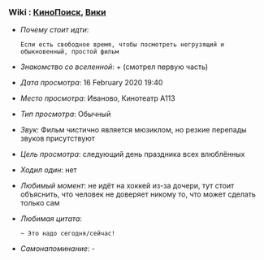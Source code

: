 ### Wiki : [КиноПоиск](https://www.kinopoisk.ru/film/1227963/), [Вики](https://ru.wikipedia.org/wiki/%D0%9B%D1%91%D0%B4_2)

- _Почему стоит идти_:

  ```
  Если есть свободное время, чтобы посмотреть негрузящий и обыкновенный, простой фильм
  ```

- _Знакомство со вселенной_: + (смотрел первую часть)
- _Дата просмотра_: 16 February 2020 19:40
- _Место просмотра_: Иваново, Кинотеатр A113
- _Тип просмотра_: Обычный
- _Звук_: Фильм чистично является мюзиклом, но резкие перепады звуков присутствуют

- _Цель просмотра_: следующий день праздника всех влюблённых
- _Ходил один_: нет
- _Любимый момент_: не идёт на хоккей из-за дочери, тут стоит объяснить, что человек не доверяет никому то, что может сделать только сам
- _Любимая цитата_:

  ```
  ~ Это надо сегодня/сейчас!
  ```

- _Самонапоминание_: -
